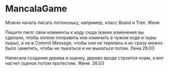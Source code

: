 # MancalaGame
Можно начать писать потихоньку, например, класс Board и Tree. Женя

  Пишите пжлс свои комменты к коду сюда (какие изменения вы сделали, чтобы хотели поправить или изменить в чужом коде и тыры пыры), а не в Commit Message, чтобы они не терялись и их сразу можно было заметить, чтобы не пыкаться и не мыкаться потом. Лена 26.03
  
  Написала создание дерева и оценку, дерево вроде строится норм, а вот насчет оценок потом протестим. Женя. 26.03
